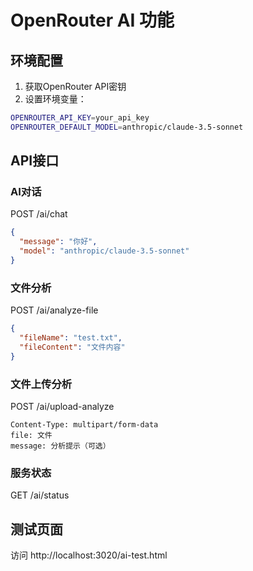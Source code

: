 # OpenRouter AI 功能

## 环境配置

1. 获取OpenRouter API密钥
2. 设置环境变量：
```bash
OPENROUTER_API_KEY=your_api_key
OPENROUTER_DEFAULT_MODEL=anthropic/claude-3.5-sonnet
```

## API接口

### AI对话
POST /ai/chat
```json
{
  "message": "你好",
  "model": "anthropic/claude-3.5-sonnet"
}
```

### 文件分析
POST /ai/analyze-file
```json
{
  "fileName": "test.txt",
  "fileContent": "文件内容"
}
```

### 文件上传分析
POST /ai/upload-analyze
```
Content-Type: multipart/form-data
file: 文件
message: 分析提示（可选）
```

### 服务状态
GET /ai/status

## 测试页面
访问 http://localhost:3020/ai-test.html 